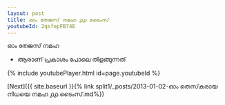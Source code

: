 ```yaml
---
layout: post
title: ഓം തേജസ് നമഹ ൧൧ ടൈംസ്
youtubeId: 2qsfepFB74E
---
```

 
 
 ഓം തേജസ് നമഹ 
 
 -  ആരാണ് പ്രകാശം പോലെ തിളങ്ങുന്നത് 
 
  
 
  
 
 
 
 
 
 


{% include youtubePlayer.html id=page.youtubeId %}
 
[Next]({{ site.baseurl }}{% link  split1/_posts/2013-01-02-ഓം തെസ്‌കരായ നിധയെ നമഹ ൧൧ ടൈംസ്.md%})
 
